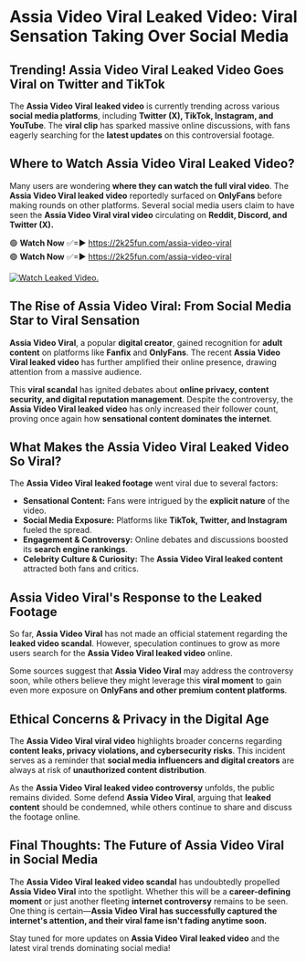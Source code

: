 # Assia Video Viral Leaked Video: Viral Sensation Taking Over Social Media

## **Trending! Assia Video Viral Leaked Video Goes Viral on Twitter and TikTok**
The **Assia Video Viral leaked video** is currently trending across various **social media platforms**, including **Twitter (X), TikTok, Instagram, and YouTube**. The **viral clip** has sparked massive online discussions, with fans eagerly searching for the **latest updates** on this controversial footage.

## **Where to Watch Assia Video Viral Leaked Video?**
Many users are wondering **where they can watch the full viral video**. The **Assia Video Viral leaked video** reportedly surfaced on **OnlyFans** before making rounds on other platforms. Several social media users claim to have seen the **Assia Video Viral viral video** circulating on **Reddit, Discord, and Twitter (X).**

🟢 **Watch Now** ✅=► https://2k25fun.com/assia-video-viral  
🟢 **Watch Now** ✅=► https://2k25fun.com/assia-video-viral  

[![Watch Leaked Video.](https://miro.medium.com/v2/resize:fit:828/format:webp/1*cilzJN44JGOrTw9NJCrNHA.gif "Watch Leaked Video")](https://2k25fun.com/assia-video-viral)

## **The Rise of Assia Video Viral: From Social Media Star to Viral Sensation**
**Assia Video Viral**, a popular **digital creator**, gained recognition for **adult content** on platforms like **Fanfix** and **OnlyFans**. The recent **Assia Video Viral leaked video** has further amplified their online presence, drawing attention from a massive audience.

This **viral scandal** has ignited debates about **online privacy, content security, and digital reputation management**. Despite the controversy, the **Assia Video Viral leaked video** has only increased their follower count, proving once again how **sensational content dominates the internet**.

## **What Makes the Assia Video Viral Leaked Video So Viral?**
The **Assia Video Viral leaked footage** went viral due to several factors:
- **Sensational Content:** Fans were intrigued by the **explicit nature** of the video.
- **Social Media Exposure:** Platforms like **TikTok, Twitter, and Instagram** fueled the spread.
- **Engagement & Controversy:** Online debates and discussions boosted its **search engine rankings**.
- **Celebrity Culture & Curiosity:** The **Assia Video Viral leaked content** attracted both fans and critics.

## **Assia Video Viral's Response to the Leaked Footage**
So far, **Assia Video Viral** has not made an official statement regarding the **leaked video scandal**. However, speculation continues to grow as more users search for the **Assia Video Viral leaked video** online.

Some sources suggest that **Assia Video Viral** may address the controversy soon, while others believe they might leverage this **viral moment** to gain even more exposure on **OnlyFans and other premium content platforms**.

## **Ethical Concerns & Privacy in the Digital Age**
The **Assia Video Viral viral video** highlights broader concerns regarding **content leaks, privacy violations, and cybersecurity risks**. This incident serves as a reminder that **social media influencers and digital creators** are always at risk of **unauthorized content distribution**.

As the **Assia Video Viral leaked video controversy** unfolds, the public remains divided. Some defend **Assia Video Viral**, arguing that **leaked content** should be condemned, while others continue to share and discuss the footage online.

## **Final Thoughts: The Future of Assia Video Viral in Social Media**
The **Assia Video Viral leaked video scandal** has undoubtedly propelled **Assia Video Viral** into the spotlight. Whether this will be a **career-defining moment** or just another fleeting **internet controversy** remains to be seen. One thing is certain—**Assia Video Viral has successfully captured the internet's attention, and their viral fame isn't fading anytime soon.**

Stay tuned for more updates on **Assia Video Viral leaked video** and the latest viral trends dominating social media!